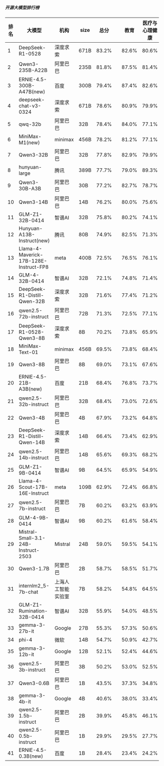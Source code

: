 ##### 开源大模型排行榜
|排名|大模型|机构|size|总分| |教育|医疗与心理健康|金融|法律与行政公务|推理与数学计算|语言与指令遵从|
|---|-----|---|-------|---|-|---|-----------|----|-----------|------------|-----------|
|1|DeepSeek-R1-0528|深度求索|671B|83.2%| |        82.6%|80.6%|79.0%|        81.0%|88.3%|87.6%|
|2|Qwen3-235B-A22B|阿里巴巴|235B|81.8%| |        87.5%|81.4%|79.3%|        81.0%|80.5%|81.4%|
|3|ERNIE-4.5-300B-A47B(new)|百度|300B|79.4%| |        87.4%|82.6%|78.9%|        73.2%|65.7%|88.5%|
|4|deepseek-chat-v3-0324|深度求索|671B|78.6%| |        80.9%|79.9%|76.8%|        75.0%|74.6%|84.1%|
|5|qwq-32b|阿里巴巴|32B|78.4%| |        84.0%|77.1%|78.6%|        73.8%|76.6%|80.2%|
|6|MiniMax-M1(new)|minimax|456B|78.2%| |        81.2%|77.1%|78.0%|        73.0%|79.9%|79.8%|
|7|Qwen3-32B|阿里巴巴|32B|77.8%| |        82.9%|79.9%|79.7%|        69.3%|75.3%|79.5%|
|8|hunyuan-large|腾讯|389B|77.7%| |        79.0%|89.3%|83.5%|        75.2%|60.2%|79.0%|
|9|Qwen3-30B-A3B|阿里巴巴|30B|77.2%| |        82.7%|78.7%|78.4%|        62.8%|78.3%|82.3%|
|10|Qwen3-14B|阿里巴巴|14B|76.2%| |        80.0%|75.6%|80.2%|        66.2%|76.2%|79.0%|
|11|GLM-Z1-32B-0414|智谱AI|32B|75.8%| |        80.2%|74.1%|74.0%|        71.7%|76.7%|78.2%|
|12|Hunyuan-A13B-Instruct(new)|腾讯|80B|74.9%| |        82.5%|71.3%|69.4%|        72.3%|73.4%|80.6%|
|13|Llama-4-Maverick-17B-128E-Instruct-FP8|meta|400B|72.5%| |        76.5%|76.1%|72.1%|        64.5%|66.8%|78.7%|
|14|GLM-4-32B-0414|智谱AI|32B|72.1%| |        74.8%|71.4%|72.7%|        69.0%|64.8%|79.8%|
|15|DeepSeek-R1-Distill-Qwen-32B|深度求索|32B|71.6%| |        77.4%|71.2%|72.8%|        65.5%|68.6%|74.1%|
|16|qwen2.5-72b-instruct|阿里巴巴|72B|71.3%| |        72.5%|77.1%|74.2%|        63.0%|63.6%|77.3%|
|17|DeepSeek-R1-0528-Qwen3-8B|深度求索|8B|70.2%| |        73.8%|65.9%|67.4%|        58.5%|76.1%|79.7%|
|18|MiniMax-Text-01|minimax|456B|69.5%| |        73.8%|68.4%|69.2%|        65.7%|60.5%|79.8%|
|19|Qwen3-8B|阿里巴巴|8B|69.0%| |        73.1%|67.6%|71.4%|        64.0%|61.5%|76.6%|
|20|ERNIE-4.5-21B-A3B(new)|百度|21B|68.4%| |        76.8%|73.7%|68.1%|        61.3%|51.0%|79.4%|
|21|qwen2.5-32b-instruct|阿里巴巴|32B|68.4%| |        73.0%|72.6%|69.2%|        59.7%|57.2%|78.7%|
|22|Qwen3-4B|阿里巴巴|4B|67.9%| |        73.2%|64.8%|70.6%|        53.0%|69.4%|76.2%|
|23|DeepSeek-R1-Distill-Qwen-14B|深度求索|14B|66.4%| |        73.4%|62.9%|68.8%|        50.3%|67.7%|75.0%|
|24|qwen2.5-14b-instruct|阿里巴巴|14B|65.6%| |        69.3%|68.2%|67.7%|        58.2%|54.8%|75.5%|
|25|GLM-Z1-9B-0414|智谱AI|9B|64.5%| |        65.9%|54.9%|65.8%|        56.5%|70.8%|73.2%|
|26|Llama-4-Scout-17B-16E-Instruct|meta|109B|62.9%| |        72.4%|66.8%|61.9%|        44.5%|58.9%|73.0%|
|27|qwen2.5-7b-instruct|阿里巴巴|7B|60.2%| |        63.2%|63.9%|66.3%|        46.0%|50.5%|71.4%|
|28|GLM-4-9B-0414|智谱AI|9B|60.2%| |        61.6%|58.4%|64.1%|        51.5%|53.7%|72.0%|
|29|Mistral-Small-3.1-24B-Instruct-2503|Mistral|24B|59.0%| |        59.5%|54.1%|60.1%|        46.0%|59.9%|74.3%|
|30|Qwen3-1.7B|阿里巴巴|2B|58.7%| |        58.5%|51.7%|59.1%|        46.0%|64.1%|73.0%|
|31|internlm2_5-7b-chat|上海人工智能实验室|7B|58.2%| |        54.8%|64.5%|62.4%|        50.7%|47.4%|69.6%|
|32|GLM-Z1-Rumination-32B-0414|智谱AI|32B|55.9%| |        54.0%|48.5%|51.8%|        47.2%|67.1%|66.5%|
|33|gemma-3-27b-it|Google|27B|55.3%| |        57.3%|50.6%|56.4%|        39.7%|61.7%|66.0%|
|34|phi-4|微软|14B|54.7%| |        50.9%|42.7%|57.7%|        45.0%|61.8%|70.3%|
|35|gemma-3-12b-it|Google|12B|52.1%| |        52.4%|44.6%|47.7%|        42.5%|61.2%|64.3%|
|36|qwen2.5-3b-instruct|阿里巴巴|3B|50.2%| |        53.0%|52.5%|52.5%|        37.4%|42.8%|63.0%|
|37|Qwen3-0.6B|阿里巴巴|1B|43.5%| |        37.3%|34.8%|40.5%|        30.7%|51.2%|66.9%|
|38|gemma-3-4b-it|Google|4B|40.6%| |        38.0%|33.4%|39.4%|        28.5%|49.5%|54.6%|
|39|qwen2.5-1.5b-instruct|阿里巴巴|2B|39.9%| |        45.8%|46.1%|44.6%|        27.2%|28.4%|47.2%|
|40|qwen2.5-0.5b-instruct|阿里巴巴|1B|29.9%| |        29.5%|27.7%|35.0%|        21.9%|26.9%|38.4%|
|41|ERNIE-4.5-0.3B(new)|百度|1B|28.4%| |        23.4%|24.2%|27.2%|        29.0%|23.4%|43.2%|
    
